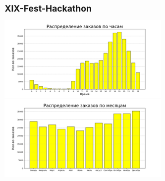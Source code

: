 # XIX-Fest-Hackathon

![Plot](https://github.com/Saltpep/XIX-Fest-Hackathon/raw/main/images/plt.png)
![Plot1](https://github.com/Saltpep/XIX-Fest-Hackathon/raw/main/images/plt1.png)